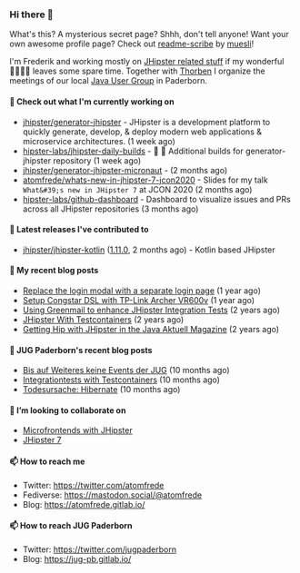 ### Hi there 👋

What's this? A mysterious secret page? Shhh, don't tell anyone!
Want your own awesome profile page? Check out [readme-scribe](https://github.com/muesli/readme-scribe) by [muesli](https://github.com/muesli)!

I'm Frederik and working mostly on [JHipster related stuff](https://github.com/jhipster/) if my wonderful 👨‍👩‍👧‍👦 leaves some spare time.
Together with [Thorben](https://github.com/thjanssen) I organize the meetings of our local [Java User Group](https://github.com/jugpaderborn) in Paderborn.

#### 👷 Check out what I'm currently working on

- [jhipster/generator-jhipster](https://github.com/jhipster/generator-jhipster) - JHipster is a development platform to quickly generate, develop, &amp; deploy modern web applications &amp; microservice architectures. (1 week ago)
- [hipster-labs/jhipster-daily-builds](https://github.com/hipster-labs/jhipster-daily-builds) - :construction_worker: :rocket: Additional builds for generator-jhipster repository (1 week ago)
- [jhipster/generator-jhipster-micronaut](https://github.com/jhipster/generator-jhipster-micronaut) -  (2 months ago)
- [atomfrede/whats-new-in-jhipster-7-jcon2020](https://github.com/atomfrede/whats-new-in-jhipster-7-jcon2020) - Slides for my talk `What&#39;s new in JHipster 7` at JCON 2020 (2 months ago)
- [hipster-labs/github-dashboard](https://github.com/hipster-labs/github-dashboard) - Dashboard to visualize issues and PRs across all JHipster repositories (3 months ago)

#### 🔭 Latest releases I've contributed to

- [jhipster/jhipster-kotlin](https://github.com/jhipster/jhipster-kotlin) ([1.11.0](https://github.com/jhipster/jhipster-kotlin/releases/tag/1.11.0), 2 months ago) - Kotlin based JHipster

#### 📜 My recent blog posts

- [Replace the login modal with a separate login page](https://atomfrede.gitlab.io/2019/11/replace-the-login-modal-with-a-separate-login-page/) (1 year ago)
- [Setup Congstar DSL with TP-Link Archer VR600v](https://atomfrede.gitlab.io/2019/08/setup-congstar-dsl-with-tp-link-archer-vr600v/) (1 year ago)
- [Using Greenmail to enhance JHipster Integration Tests](https://atomfrede.gitlab.io/2019/06/using-greenmail-to-enhance-jhipster-integration-tests/) (2 years ago)
- [JHipster With Testcontainers](https://atomfrede.gitlab.io/2019/05/jhipster-with-testcontainers/) (2 years ago)
- [Getting Hip with JHipster in the Java Aktuell Magazine](https://atomfrede.gitlab.io/2019/02/getting-hip-with-jhipster-in-the-java-aktuell-magazine/) (2 years ago)

#### 📜 JUG Paderborn's recent blog posts

- [Bis auf Weiteres keine Events der JUG](https://jug-pb.gitlab.io/blog/2020/covid-19.html) (10 months ago)
- [Integrationtests with Testcontainers](https://jug-pb.gitlab.io/blog/2020/integrationtests-with-testcontainers.html) (10 months ago)
- [Todesursache: Hibernate](https://jug-pb.gitlab.io/blog/2020/todesursache-hibernate.html) (10 months ago)

#### 👯 I’m looking to collaborate on

- [Microfrontends with JHipster](https://github.com/jhipster/generator-jhipster/issues/10189)
- [JHipster 7](https://github.com/jhipster/generator-jhipster/issues/10958)

#### 📫 How to reach me

- Twitter: https://twitter.com/atomfrede
- Fediverse: https://mastodon.social/@atomfrede
- Blog: https://atomfrede.gitlab.io/

#### 📫 How to reach JUG Paderborn

- Twitter: https://twitter.com/jugpaderborn
- Blog: https://jug-pb.gitlab.io/